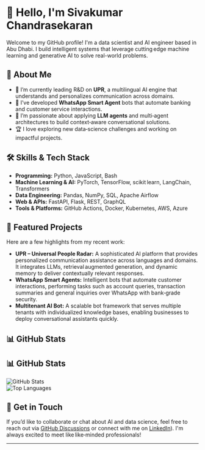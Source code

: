 # 👋 Hello, I'm Sivakumar Chandrasekaran  
Welcome to my GitHub profile! I'm a data scientist and AI engineer based in Abu Dhabi. I build intelligent systems that leverage cutting edge machine learning and generative AI to solve real-world problems.  

## 🌟 About Me  
- 🔭 I’m currently leading R&D on **UPR**, a multilingual AI engine that understands and personalizes communication across domains.  
- 📱 I’ve developed **WhatsApp Smart Agent** bots that automate banking and customer service interactions.  
- 🧠 I’m passionate about applying **LLM agents** and multi‑agent architectures to build context‑aware conversational solutions.  
- 🏆 I love exploring new data‑science challenges and working on impactful projects.  

## 🛠️ Skills & Tech Stack  
- **Programming:** Python, JavaScript, Bash  
- **Machine Learning & AI:** PyTorch, TensorFlow, scikit learn, LangChain, Transformers  
- **Data Engineering:** Pandas, NumPy, SQL, Apache Airflow  
- **Web & APIs:** FastAPI, Flask, REST, GraphQL  
- **Tools & Platforms:** GitHub Actions, Docker, Kubernetes, AWS, Azure  

## 🚀 Featured Projects  
Here are a few highlights from my recent work:  
- **UPR – Universal People Radar:** A sophisticated AI platform that provides personalized communication assistance across languages and domains. It integrates LLMs, retrieval augmented generation, and dynamic memory to deliver contextually relevant responses.  
- **WhatsApp Smart Agents:** Intelligent bots that automate customer interactions, performing tasks such as account queries, transaction summaries and general inquiries over WhatsApp with bank‑grade security.  
- **Multitenant AI Bot:** A scalable bot framework that serves multiple tenants with individualized knowledge bases, enabling businesses to deploy conversational assistants quickly.  

## 📊 GitHub Stats  
## 📊 GitHub Stats  
![GitHub Stats](https://github-readme-stats.vercel.app/api?username=uaesivakumar&show_icons=true&hide_rank=false)  
![Top Languages](https://github-readme-stats.vercel.app/api/top-langs/?username=uaesivakumar&layout=compact&hide=Jupyter%20Notebook&langs_count=8)  

## 💌 Get in Touch  
If you’d like to collaborate or chat about AI and data science, feel free to reach out via [GitHub Discussions](https://github.com/uaesivakumar/uaesivakumar/discussions) or connect with me on [LinkedIn]([https://www.linkedin.com/in/uaesivakumar/)). I'm always excited to meet like like‑minded professionals!  

---  
